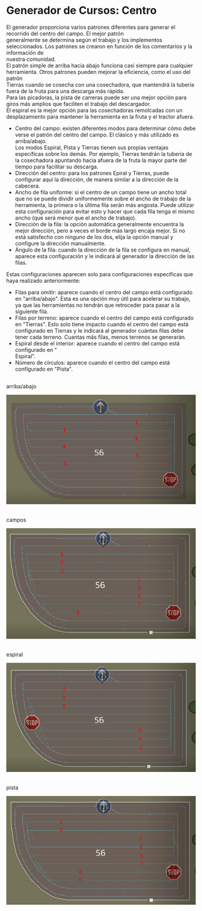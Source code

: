 # Generador de Cursos: Centro  
El generador proporciona varios patrones diferentes para generar el recorrido del centro del campo. El mejor patrón  
generalmente se determina según el trabajo y los implementos seleccionados. Los patrones se crearon en función de los comentarios y la información de  
nuestra comunidad.  
El patrón simple de arriba hacia abajo funciona casi siempre para cualquier herramienta. Otros patrones pueden mejorar la eficiencia, como el uso del patrón  
Tierras cuando se cosecha con una cosechadora, que mantendrá la tubería fuera de la fruta para una descarga más rápida.  
Para las picadoras, la pista de carreras puede ser una mejor opción para giros más amplios que faciliten el trabajo del descargador.  
El espiral es la mejor opción para las cosechadoras remolcadas con un desplazamiento para mantener la herramienta en la fruta y el tractor afuera.  


  
- Centro del campo: existen diferentes modos para determinar cómo debe verse el patrón del centro del campo. El clásico y más utilizado es arriba/abajo.  
Los modos Espiral, Pista y Tierras tienen sus propias ventajas específicas sobre los demás. Por ejemplo, Tierras tendrán la tubería de la cosechadora apuntando hacia afuera de la fruta la mayor parte del tiempo para facilitar su descarga.  
- Dirección del centro: para los patrones Epiral y Tierras, puede configurar aquí la dirección, de manera similar a la dirección de la cabecera.  
- Ancho de fila uniforme: si el centro de un campo tiene un ancho total que no se puede dividir uniformemente sobre el ancho de trabajo de la herramienta, la primera o la última fila serán más angosta. Puede utilizar esta configuración para evitar esto y hacer que cada fila tenga el mismo ancho (que será menor que el ancho de trabajo).  
- Dirección de la fila: la opción automática generalmente encuentra la mejor dirección, pero a veces el borde más largo encaja mejor. Si no está satisfecho con ninguno de los dos, elija la opción manual y configure la dirección manualmente.  
- Ángulo de la fila: cuando la dirección de la fila se configura en manual, aparece esta configuración y le indicará al generador la dirección de las filas.  
  
Estas configuraciones aparecen solo para configuraciones específicas que haya realizado anteriormente:  
- Filas para omitir: aparece cuando el centro del campo está configurado en "arriba/abajo". Esta es una opción muy útil para acelerar su trabajo, ya que las herramientas no tendrán que retroceder para pasar a la siguiente fila.  
- Filas por terreno: aparece cuando el centro del campo está configurado en "Tierras". Esto solo tiene impacto cuando el centro del campo está configurado en Tierras y le indicará al generador cuántas filas debe tener cada terreno. Cuantas más filas, menos terrenos se generarán.  
- Espiral desde el interior: aparece cuando el centro del campo está configurado en "  
Espiral".  
- Número de círculos: aparece cuando el centro del campo está configurado en "Pista".  


## 
arriba/abajo


![Image](../assets/images/updown_0_0_1024_591.png)

## 
campos


![Image](../assets/images/lands_0_0_1024_599.png)

## 
espiral


![Image](../assets/images/spiral_0_0_1024_590.png)

## 
pista


![Image](../assets/images/racetrack_0_0_1024_589.png)

